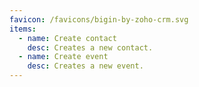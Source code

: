 ```yaml
---
favicon: /favicons/bigin-by-zoho-crm.svg
items:
  - name: Create contact
    desc: Creates a new contact.
  - name: Create event
    desc: Creates a new event.
---
```


<script setup>
  import CustomListing from '../../components/CustomListing.vue'
</script>

<CustomListing />
